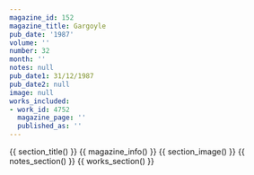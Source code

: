 ```yaml
---
magazine_id: 152
magazine_title: Gargoyle
pub_date: '1987'
volume: ''
number: 32
month: ''
notes: null
pub_date1: 31/12/1987
pub_date2: null
image: null
works_included:
- work_id: 4752
  magazine_page: ''
  published_as: ''
---
```


{{ section_title() }}
{{ magazine_info() }}
{{ section_image() }}
{{ notes_section() }}
{{ works_section() }}
